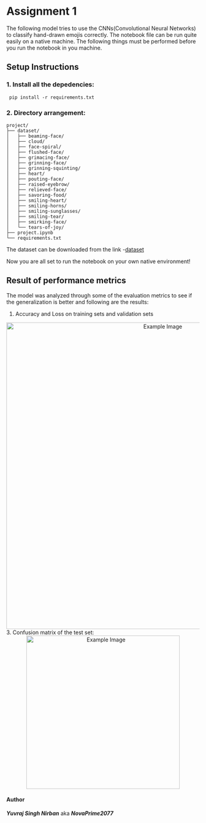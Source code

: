 # Assignment 1
The following model tries to use the CNNs(Convolutional Neural Networks) to classify hand-drawn emojis correctly. The notebook file can be run quite easily on a native machine. The following things must be performed before you run the notebook in you machine. 

## Setup Instructions

### 1. Install all the depedencies:
`
pip install -r requirements.txt`

### 2. Directory arrangement:
```
project/
├── dataset/
│   ├── beaming-face/
│   ├── cloud/
│   ├── face-spiral/
│   ├── flushed-face/
│   ├── grimacing-face/
│   ├── grinning-face/
│   ├── grinning-squinting/
│   ├── heart/
│   ├── pouting-face/
│   ├── raised-eyebrow/
│   ├── relieved-face/
│   ├── savoring-food/
│   ├── smiling-heart/
│   ├── smiling-horns/
│   ├── smiling-sunglasses/
│   ├── smiling-tear/
│   ├── smirking-face/
│   └── tears-of-joy/
├── project.ipynb
└── requirements.txt
```
The dataset can be downloaded from the link -[dataset](https://drive.google.com/drive/folders/1Uo5WCK3z35z8k4k3gVfHn_N-OoE9rLNt?usp=sharing)

Now you are all set to run the notebook on your own native environment!

## Result of performance metrics
The model was analyzed through some of the evaluation metrics to see if the generalization is better and following are the results:
1. Accuracy and Loss on training sets and validation sets
  <div align="center">
  <img src="https://github.com/NovaPrime2077/Spectromorph-25/blob/main/Assignment_1/Loss.png" alt="Example Image" width="800"/>
  </div>
3. Confusion matrix of the test set: 

<div align="center">
  <img src="https://github.com/NovaPrime2077/Spectromorph-25/blob/main/Assignment_1/CF_matrix.png" alt="Example Image" width="400"/>
</div>

#### Author 
***Yuvraj Singh Nirban*** aka ***NovaPrime2077***
